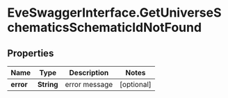 # EveSwaggerInterface.GetUniverseSchematicsSchematicIdNotFound

## Properties
Name | Type | Description | Notes
------------ | ------------- | ------------- | -------------
**error** | **String** | error message | [optional] 


